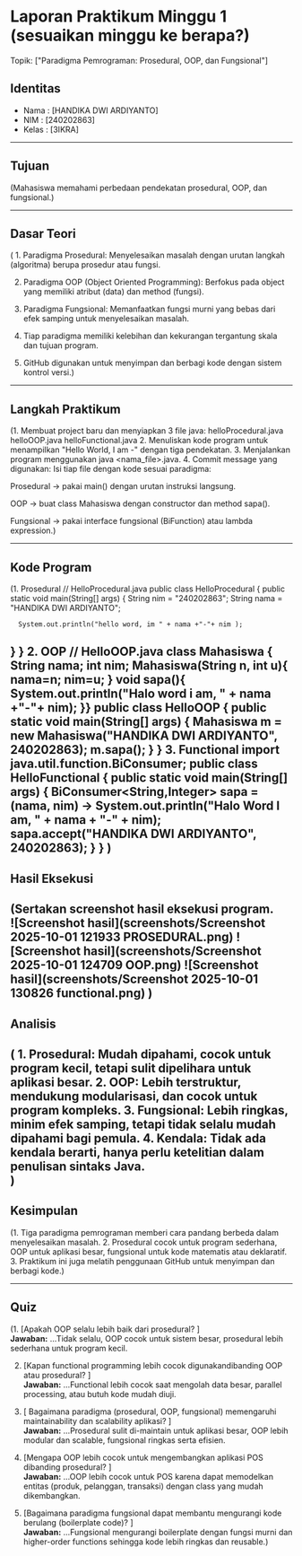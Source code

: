 # Laporan Praktikum Minggu 1 (sesuaikan minggu ke berapa?)
Topik: ["Paradigma Pemrograman: Prosedural, OOP, dan Fungsional"]

## Identitas
- Nama  : [HANDIKA DWI ARDIYANTO]
- NIM   : [240202863]
- Kelas : [3IKRA]

---

## Tujuan
(Mahasiswa memahami perbedaan pendekatan prosedural, OOP, dan fungsional.)

---

## Dasar Teori
( 1. Paradigma Prosedural: Menyelesaikan masalah dengan urutan langkah (algoritma) berupa prosedur atau fungsi.

2. Paradigma OOP (Object Oriented Programming): Berfokus pada object yang memiliki atribut (data) dan method (fungsi).

3. Paradigma Fungsional: Memanfaatkan fungsi murni yang bebas dari efek samping untuk menyelesaikan masalah.

4. Tiap paradigma memiliki kelebihan dan kekurangan tergantung skala dan tujuan program.

5. GitHub digunakan untuk menyimpan dan berbagi kode dengan sistem kontrol versi.)

---

## Langkah Praktikum
(1. Membuat project baru dan menyiapkan 3 file java:
      helloProcedural.java
      helloOOP.java
      helloFunctional.java
2. Menuliskan kode program untuk menampilkan "Hello World, I am <nama>-<nim>" dengan tiga pendekatan.
3. Menjalankan program menggunakan java <nama_file>.java.
4. Commit message yang digunakan:
Isi tiap file dengan kode sesuai paradigma:

Prosedural → pakai main() dengan urutan instruksi langsung.

OOP → buat class Mahasiswa dengan constructor dan method sapa().

Fungsional → pakai interface fungsional (BiFunction) atau lambda expression.)

---

## Kode Program
(1. Prosedural
// HelloProcedural.java
public class HelloProcedural {
   public static void main(String[] args) {
      String nim = "240202863";
      String nama = "HANDIKA DWI ARDIYANTO";

      System.out.println("hello word, im " + nama +"-"+ nim );
   }
}
2. OOP
// HelloOOP.java
class Mahasiswa {
 String nama; int nim;
 Mahasiswa(String n, int u){ nama=n; nim=u; } void sapa(){ System.out.println("Halo word i am, " + nama +"-"+ nim); }}
public class HelloOOP {
 public static void main(String[] args) {
 Mahasiswa m = new Mahasiswa("HANDIKA DWI ARDIYANTO", 240202863);
 m.sapa();
 }
}
3. Functional
import java.util.function.BiConsumer;
public class HelloFunctional {
 public static void main(String[] args) { BiConsumer<String,Integer> sapa =
 (nama, nim) -> System.out.println("Halo Word I am, " + nama + "-" + nim);
 sapa.accept("HANDIKA DWI ARDIYANTO", 240202863);
 }
}
)
---

## Hasil Eksekusi
(Sertakan screenshot hasil eksekusi program.  
![Screenshot hasil](screenshots/Screenshot 2025-10-01 121933 PROSEDURAL.png)
![Screenshot hasil](screenshots/Screenshot 2025-10-01 124709 OOP.png)
![Screenshot hasil](screenshots/Screenshot 2025-10-01 130826 functional.png)
)
---

## Analisis
( 1. Prosedural: Mudah dipahami, cocok untuk program kecil, tetapi sulit dipelihara untuk aplikasi besar.
   2. OOP: Lebih terstruktur, mendukung modularisasi, dan cocok untuk program kompleks.
   3. Fungsional: Lebih ringkas, minim efek samping, tetapi tidak selalu mudah dipahami    bagi pemula.
   4. Kendala: Tidak ada kendala berarti, hanya perlu ketelitian dalam penulisan sintaks Java.  
)
---

## Kesimpulan
(1. Tiga paradigma pemrograman memberi cara pandang berbeda dalam menyelesaikan masalah.
   2. Prosedural cocok untuk program sederhana, OOP untuk aplikasi besar, fungsional untuk kode matematis atau deklaratif.
   3. Praktikum ini juga melatih penggunaan GitHub untuk menyimpan dan berbagi kode.)

---

## Quiz
(1. [Apakah OOP selalu lebih baik dari prosedural? ]  
   **Jawaban:** …Tidak selalu, OOP cocok untuk sistem besar, prosedural lebih sederhana untuk program kecil.  

2. [Kapan functional programming lebih cocok digunakandibanding OOP atau prosedural? ]  
   **Jawaban:** …Functional lebih cocok saat mengolah data besar, parallel processing, atau butuh kode mudah diuji.

3. [ Bagaimana paradigma (prosedural, OOP, fungsional)
memengaruhi maintainability dan scalability aplikasi? ]  
   **Jawaban:** …Prosedural sulit di-maintain untuk aplikasi besar, OOP lebih modular dan scalable, fungsional ringkas serta efisien.

4. [Mengapa OOP lebih cocok untuk mengembangkan
aplikasi POS dibanding prosedural? ]  
   **Jawaban:** …OOP lebih cocok untuk POS karena dapat memodelkan entitas (produk, pelanggan, transaksi) dengan class yang mudah dikembangkan. 

5. [Bagaimana paradigma fungsional dapat membantu
mengurangi kode berulang (boilerplate code)? ]  
   **Jawaban:** …Fungsional mengurangi boilerplate dengan fungsi murni dan higher-order functions sehingga kode lebih ringkas dan reusable.)
